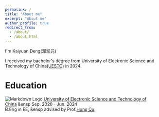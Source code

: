 ```yaml
---
permalink: /
title: "About me"
excerpt: "About me"
author_profile: true
redirect_from: 
  - /about/
  - /about.html
---
```


I'm Kaiyuan Deng(邓凯元)

I received my bachelor's degree from University of Electronic Science and Technology of China[(UESTC)](https://www.uestc.edu.cn/) in 2024.

Education
======
![Markdown Logo](https://example.com/logo.png "Markdown")    [University of Electronic Science and Technology of China](https://www.uestc.edu.cn/)  &ensp  Sep. 2020 - Jun. 2024 <br/> 
                                                             B.Eng in EE, &ensp advised by Prof.[Hong Qu](https://yjsjy.uestc.edu.cn/gmis/jcsjgl/dsfc/dsgrjj/11006?yxsh=08) 

